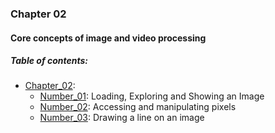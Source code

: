 ### Chapter 02
#### Core concepts of image and video processing

##### Table of contents:
* [Chapter_02](/all/chapter_02):
    * [Number_01](/all/chapter_02/number_01.py): Loading, Exploring and Showing an Image
    * [Number_02](/all/chapter_02/number_02.py): Accessing and manipulating pixels
    * [Number_03](/all/chapter_02/number_03.py): Drawing a line on an image